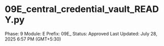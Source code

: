 # 09E_central_credential_vault_READY.py

Phase: 9
Module: E
Prefix: 09E_
Status: Approved
Last Updated: July 28, 2025 6:57 PM (GMT+5:30)
